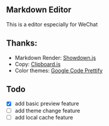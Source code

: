 Markdown Editor 
--

This is a editor especially for WeChat

Thanks:
--

* Markdown Render: [Showdown.js](https://github.com/showdownjs/showdown)
* Copy: [Clipboard.js](https://github.com/zenorocha/clipboard.js/)
* Color themes: [Google Code Prettify](https://github.com/jmblog/color-themes-for-google-code-prettify)

Todo
--

- [x] add basic preview feature
- [ ] add theme change feature
- [ ] add local cache feature

